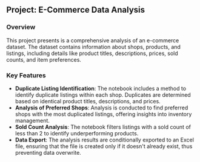 ## Project: E-Commerce Data Analysis

### Overview
This project presents is a comprehensive analysis of an e-commerce dataset. The dataset contains information about shops, products, and listings, including details like product titles, descriptions, prices, sold counts, and item preferences.

### Key Features
- **Duplicate Listing Identification**: The notebook includes a method to identify duplicate listings within each shop. Duplicates are determined based on identical product titles, descriptions, and prices.
- **Analysis of Preferred Shops**: Analysis is conducted to find preferred shops with the most duplicated listings, offering insights into inventory management.
- **Sold Count Analysis**: The notebook filters listings with a sold count of less than 2 to identify underperforming products.
- **Data Export**: The analysis results are conditionally exported to an Excel file, ensuring that the file is created only if it doesn't already exist, thus preventing data overwrite.
